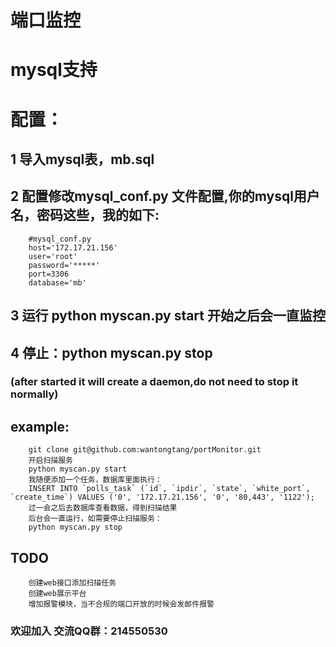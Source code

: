 # 端口监控
# mysql支持
# 配置：
## 1 导入mysql表，mb.sql
## 2 配置修改mysql_conf.py 文件配置,你的mysql用户名，密码这些，我的如下:
        #mysql_conf.py 
        host='172.17.21.156'
        user='root'
        password='*****'
        port=3306
        database='mb'

## 3 运行 python myscan.py start  开始之后会一直监控
## 4 停止：python myscan.py stop
### (after started it will create a daemon,do not need to stop it normally)
## example:
        git clone git@github.com:wantongtang/portMonitor.git 
        开启扫描服务
        python myscan.py start 
        我随便添加一个任务，数据库里面执行：
        INSERT INTO `polls_task` (`id`, `ipdir`, `state`, `white_port`, `create_time`) VALUES ('0', '172.17.21.156', '0', '80,443', '1122');
        过一会之后去数据库查看数据，得到扫描结果
        后台会一直运行，如需要停止扫描服务：
        python myscan.py stop
## TODO
        创建web接口添加扫描任务
        创建web展示平台
        增加报警模块，当不合规的端口开放的时候会发邮件报警

### 欢迎加入 交流QQ群：214550530

